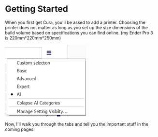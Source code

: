 # Getting Started

When you first get Cura, you'll be asked to add a printer. Choosing the printer does not matter as long as you set up the size dimensions of the build volume based on specifications you can find online. \(my Ender Pro 3 is 220mm\*220mm\*250mm\)

![Those three lines allow you to set the &quot;difficulty&quot; of Cura. I generally use Expert or All even though I am not qualified for either. ](../../../.gitbook/assets/image%20%2836%29.png)

Now, I'll walk you through the tabs and tell you the important stuff in the coming pages.

